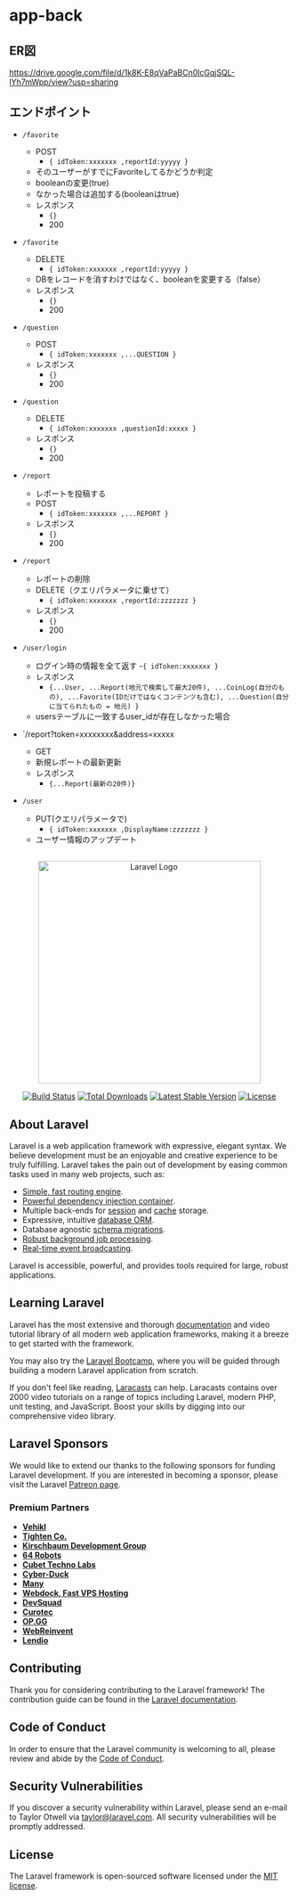 # app-back
## ER図
https://drive.google.com/file/d/1k8K-E8qVaPaBCn0lcGqjSQL-lYh7mWpp/view?usp=sharing
## 
## エンドポイント
- `/favorite`
    - POST
        - `{
        idToken:xxxxxxx ,reportId:yyyyy
        }`
    - そのユーザーがすでにFavoriteしてるかどうか判定
    - booleanの変更(true)
    - なかった場合は追加する(booleanはtrue)
    - レスポンス
        - `{}`
        - 200

- `/favorite`
    - DELETE
        - `{
        idToken:xxxxxxx ,reportId:yyyyy
        }`
    - DBをレコードを消すわけではなく、booleanを変更する（false）
    - レスポンス
        - `{}`
        - 200

- `/question`
    - POST
        - `{
        idToken:xxxxxxx ,...QUESTION
        }`
    - レスポンス
        - `{}`
        - 200

- `/question`
    - DELETE
        - `{
        idToken:xxxxxxx ,questionId:xxxxx
        }`
    - レスポンス
        - `{}`
        - 200

- `/report`
    - レポートを投稿する
    - POST
        - `{
        idToken:xxxxxxx ,...REPORT
        }`
    - レスポンス
        - `{}`
        - 200

- `/report`
    - レポートの削除
    -  DELETE（クエリパラメータに乗せて）
        - `{
        idToken:xxxxxxx ,reportId:zzzzzzz
        }`
    - レスポンス
        - `{}`
        - 200

- `/user/login`
    - ログイン時の情報を全て返す
        -`{
        idToken:xxxxxxx
        }`
    - レスポンス
        - `{...User,
            ...Report(地元で検索して最大20件),
            ...CoinLog(自分のもの),
            ...Favorite(IDだけではなくコンテンツも含む),
            ...Question(自分に当てられたもの = 地元)
            }`
    - usersテーブルに一致するuser_idが存在しなかった場合

- `/report?token=xxxxxxxx&address=xxxxx
    - GET
    - 新規レポートの最新更新
    - レスポンス
        - `{...Report(最新の20件)}`


- `/user`
    - PUT(クエリパラメータで)
        - `{
        idToken:xxxxxxx ,DisplayName:zzzzzzz
        }`
    - ユーザー情報のアップデート
##

<p align="center"><a href="https://laravel.com" target="_blank"><img src="https://raw.githubusercontent.com/laravel/art/master/logo-lockup/5%20SVG/2%20CMYK/1%20Full%20Color/laravel-logolockup-cmyk-red.svg" width="400" alt="Laravel Logo"></a></p>

<p align="center">
<a href="https://github.com/laravel/framework/actions"><img src="https://github.com/laravel/framework/workflows/tests/badge.svg" alt="Build Status"></a>
<a href="https://packagist.org/packages/laravel/framework"><img src="https://img.shields.io/packagist/dt/laravel/framework" alt="Total Downloads"></a>
<a href="https://packagist.org/packages/laravel/framework"><img src="https://img.shields.io/packagist/v/laravel/framework" alt="Latest Stable Version"></a>
<a href="https://packagist.org/packages/laravel/framework"><img src="https://img.shields.io/packagist/l/laravel/framework" alt="License"></a>
</p>

## About Laravel

Laravel is a web application framework with expressive, elegant syntax. We believe development must be an enjoyable and creative experience to be truly fulfilling. Laravel takes the pain out of development by easing common tasks used in many web projects, such as:

- [Simple, fast routing engine](https://laravel.com/docs/routing).
- [Powerful dependency injection container](https://laravel.com/docs/container).
- Multiple back-ends for [session](https://laravel.com/docs/session) and [cache](https://laravel.com/docs/cache) storage.
- Expressive, intuitive [database ORM](https://laravel.com/docs/eloquent).
- Database agnostic [schema migrations](https://laravel.com/docs/migrations).
- [Robust background job processing](https://laravel.com/docs/queues).
- [Real-time event broadcasting](https://laravel.com/docs/broadcasting).

Laravel is accessible, powerful, and provides tools required for large, robust applications.

## Learning Laravel

Laravel has the most extensive and thorough [documentation](https://laravel.com/docs) and video tutorial library of all modern web application frameworks, making it a breeze to get started with the framework.

You may also try the [Laravel Bootcamp](https://bootcamp.laravel.com), where you will be guided through building a modern Laravel application from scratch.

If you don't feel like reading, [Laracasts](https://laracasts.com) can help. Laracasts contains over 2000 video tutorials on a range of topics including Laravel, modern PHP, unit testing, and JavaScript. Boost your skills by digging into our comprehensive video library.

## Laravel Sponsors

We would like to extend our thanks to the following sponsors for funding Laravel development. If you are interested in becoming a sponsor, please visit the Laravel [Patreon page](https://patreon.com/taylorotwell).

### Premium Partners

- **[Vehikl](https://vehikl.com/)**
- **[Tighten Co.](https://tighten.co)**
- **[Kirschbaum Development Group](https://kirschbaumdevelopment.com)**
- **[64 Robots](https://64robots.com)**
- **[Cubet Techno Labs](https://cubettech.com)**
- **[Cyber-Duck](https://cyber-duck.co.uk)**
- **[Many](https://www.many.co.uk)**
- **[Webdock, Fast VPS Hosting](https://www.webdock.io/en)**
- **[DevSquad](https://devsquad.com)**
- **[Curotec](https://www.curotec.com/services/technologies/laravel/)**
- **[OP.GG](https://op.gg)**
- **[WebReinvent](https://webreinvent.com/?utm_source=laravel&utm_medium=github&utm_campaign=patreon-sponsors)**
- **[Lendio](https://lendio.com)**

## Contributing

Thank you for considering contributing to the Laravel framework! The contribution guide can be found in the [Laravel documentation](https://laravel.com/docs/contributions).

## Code of Conduct

In order to ensure that the Laravel community is welcoming to all, please review and abide by the [Code of Conduct](https://laravel.com/docs/contributions#code-of-conduct).

## Security Vulnerabilities

If you discover a security vulnerability within Laravel, please send an e-mail to Taylor Otwell via [taylor@laravel.com](mailto:taylor@laravel.com). All security vulnerabilities will be promptly addressed.

## License

The Laravel framework is open-sourced software licensed under the [MIT license](https://opensource.org/licenses/MIT).
